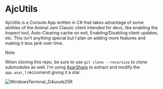 # AjcUtils

AjcUtils is a Console App written in C# that takes advantage of some abilities of the Animal Jam Classic client intended for devs, like enabling the Inspect tool, Auto-Clearing cache on exit, Enabling/Disabling client updates, etc. This isn't anything special but I plan on adding more features and making it less jank over time.
> [!NOTE]
> When cloning this repo, be sure to use `git clone --recursive` to clone submodules as well. I'm using [AsarSharp](https://github.com/MWR1/asarsharp) to extract and modify the `app.asar`, I reccomend giving it a star.

![WindowsTerminal_D4uxuIe25R](https://github.com/user-attachments/assets/c3ec244a-4836-47dd-b484-77d95f6cca5b)
